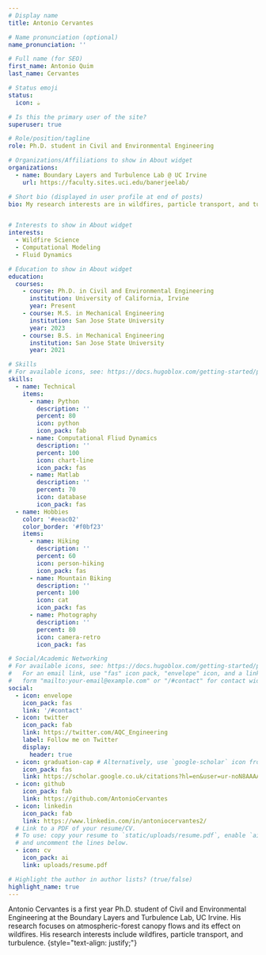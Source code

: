 ```yaml
---
# Display name
title: Antonio Cervantes

# Name pronunciation (optional)
name_pronunciation: ''

# Full name (for SEO)
first_name: Antonio Quim
last_name: Cervantes

# Status emoji
status:
  icon: ☕️

# Is this the primary user of the site?
superuser: true

# Role/position/tagline
role: Ph.D. student in Civil and Environmental Engineering

# Organizations/Affiliations to show in About widget
organizations:
  - name: Boundary Layers and Turbulence Lab @ UC Irvine
    url: https://faculty.sites.uci.edu/banerjeelab/

# Short bio (displayed in user profile at end of posts)
bio: My research interests are in wildfires, particle transport, and turbulence


# Interests to show in About widget
interests:
  - Wildfire Science
  - Computational Modeling
  - Fluid Dynamics

# Education to show in About widget
education:
  courses:
    - course: Ph.D. in Civil and Environmental Engineering
      institution: University of California, Irvine
      year: Present
    - course: M.S. in Mechanical Engineering
      institution: San Jose State University
      year: 2023
    - course: B.S. in Mechanical Engineering
      institution: San Jose State University
      year: 2021

# Skills
# For available icons, see: https://docs.hugoblox.com/getting-started/page-builder/#icons
skills:
  - name: Technical
    items:
      - name: Python
        description: ''
        percent: 80
        icon: python
        icon_pack: fab
      - name: Computational Fliud Dynamics
        description: ''
        percent: 100
        icon: chart-line
        icon_pack: fas
      - name: Matlab
        description: ''
        percent: 70
        icon: database
        icon_pack: fas
  - name: Hobbies
    color: '#eeac02'
    color_border: '#f0bf23'
    items:
      - name: Hiking
        description: ''
        percent: 60
        icon: person-hiking
        icon_pack: fas
      - name: Mountain Biking
        description: ''
        percent: 100
        icon: cat
        icon_pack: fas
      - name: Photography
        description: ''
        percent: 80
        icon: camera-retro
        icon_pack: fas

# Social/Academic Networking
# For available icons, see: https://docs.hugoblox.com/getting-started/page-builder/#icons
#   For an email link, use "fas" icon pack, "envelope" icon, and a link in the
#   form "mailto:your-email@example.com" or "/#contact" for contact widget.
social:
  - icon: envelope
    icon_pack: fas
    link: '/#contact'
  - icon: twitter
    icon_pack: fab
    link: https://twitter.com/AQC_Engineering
    label: Follow me on Twitter
    display:
      header: true
  - icon: graduation-cap # Alternatively, use `google-scholar` icon from `ai` icon pack
    icon_pack: fas
    link: https://scholar.google.co.uk/citations?hl=en&user=ur-noN8AAAAJ&view_op=list_works&authuser=1&gmla=AH70aAUmDpExqwxmDTmAt0cCksf6CnjQTwiXNiMaiFh6D2Ytu2GedZ9Q9ATpj_ZDVUWvCImbeWETz9RDZG26kSpR
  - icon: github
    icon_pack: fab
    link: https://github.com/AntonioCervantes
  - icon: linkedin
    icon_pack: fab
    link: https://www.linkedin.com/in/antoniocervantes2/
  # Link to a PDF of your resume/CV.
  # To use: copy your resume to `static/uploads/resume.pdf`, enable `ai` icons in `params.yaml`,
  # and uncomment the lines below.
  - icon: cv
    icon_pack: ai
    link: uploads/resume.pdf

# Highlight the author in author lists? (true/false)
highlight_name: true
---
```


Antonio Cervantes is a first year Ph.D. student of Civil and Environmental Engineering at the Boundary Layers and Turbulence Lab, UC Irvine. His research focuses on atmospheric-forest canopy flows and its effect on wildfires. His research interests include wildfires, particle transport, and turbulence. 
{style="text-align: justify;"}
